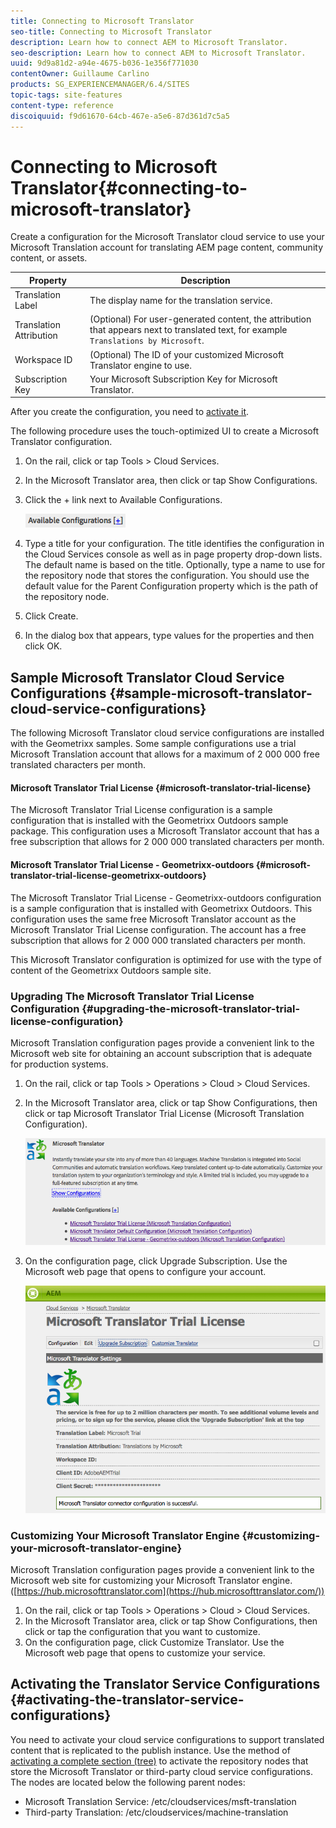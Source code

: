 ```yaml
---
title: Connecting to Microsoft Translator
seo-title: Connecting to Microsoft Translator
description: Learn how to connect AEM to Microsoft Translator.
seo-description: Learn how to connect AEM to Microsoft Translator.
uuid: 9d9a81d2-a94e-4675-b036-1e356f771030
contentOwner: Guillaume Carlino
products: SG_EXPERIENCEMANAGER/6.4/SITES
topic-tags: site-features
content-type: reference
discoiquuid: f9d61670-64cb-467e-a5e6-87d361d7c5a5
---
```


# Connecting to Microsoft Translator{#connecting-to-microsoft-translator}

Create a configuration for the Microsoft Translator cloud service to use your Microsoft Translation account for translating AEM page content, community content, or assets.

| Property |Description |
|---|---|
| Translation Label |The display name for the translation service. |
| Translation Attribution |(Optional) For user-generated content, the attribution that appears next to translated text, for example `Translations by Microsoft`. |
| Workspace ID |(Optional) The ID of your customized Microsoft Translator engine to use. |
| Subscription Key |Your Microsoft Subscription Key for Microsoft Translator. |

After you create the configuration, you need to [activate it](../../../sites/administering/using/tc-msconf.md#activating-the-translator-service-configurations).

The following procedure uses the touch-optimized UI to create a Microsoft Translator configuration.

1. On the rail, click or tap Tools &gt; Cloud Services.
1. In the Microsoft Translator area, then click or tap Show Configurations.
1. Click the + link next to Available Configurations.

   ![](assets/chlimage_1-382.png)

1. Type a title for your configuration. The title identifies the configuration in the Cloud Services console as well as in page property drop-down lists. The default name is based on the title. Optionally, type a name to use for the repository node that stores the configuration. You should use the default value for the Parent Configuration property which is the path of the repository node.
1. Click Create.
1. In the dialog box that appears, type values for the properties and then click OK.

## Sample Microsoft Translator Cloud Service Configurations {#sample-microsoft-translator-cloud-service-configurations}

The following Microsoft Translator cloud service configurations are installed with the Geometrixx samples. Some sample configurations use a trial Microsoft Translation account that allows for a maximum of 2 000 000 free translated characters per month.

#### Microsoft Translator Trial License {#microsoft-translator-trial-license}

The Microsoft Translator Trial License configuration is a sample configuration that is installed with the Geometrixx Outdoors sample package. This configuration uses a Microsoft Translator account that has a free subscription that allows for 2 000 000 translated characters per month.

#### Microsoft Translator Trial License - Geometrixx-outdoors {#microsoft-translator-trial-license-geometrixx-outdoors}

The Microsoft Translator Trial License - Geometrixx-outdoors configuration is a sample configuration that is installed with Geometrixx Outdoors. This configuration uses the same free Microsoft Translator account as the Microsoft Translator Trial License configuration. The account has a free subscription that allows for 2 000 000 translated characters per month.

This Microsoft Translator configuration is optimized for use with the type of content of the Geometrixx Outdoors sample site.

### Upgrading The Microsoft Translator Trial License Configuration {#upgrading-the-microsoft-translator-trial-license-configuration}

Microsoft Translation configuration pages provide a convenient link to the Microsoft web site for obtaining an account subscription that is adequate for production systems.

1. On the rail, click or tap Tools &gt; Operations &gt; Cloud &gt; Cloud Services.
1. In the Microsoft Translator area, click or tap Show Configurations, then click or tap Microsoft Translator Trial License (Microsoft Translation Configuration).

   ![](assets/chlimage_1-383.png)

1. On the configuration page, click Upgrade Subscription. Use the Microsoft web page that opens to configure your account.

   ![](assets/chlimage_1-384.png)

### Customizing Your Microsoft Translator Engine {#customizing-your-microsoft-translator-engine}

Microsoft Translation configuration pages provide a convenient link to the Microsoft web site for customizing your Microsoft Translator engine. ([https://hub.microsofttranslator.com](https://hub.microsofttranslator.com/))

1. On the rail, click or tap Tools &gt; Operations &gt; Cloud &gt; Cloud Services.
1. In the Microsoft Translator area, click or tap Show Configurations, then click or tap the configuration that you want to customize.
1. On the configuration page, click Customize Translator. Use the Microsoft web page that opens to customize your service.

## Activating the Translator Service Configurations {#activating-the-translator-service-configurations}

You need to activate your cloud service configurations to support translated content that is replicated to the publish instance. Use the method of [activating a complete section (tree)](../../../sites/authoring/using/publishing-pages.md#main-pars-title-1) to activate the repository nodes that store the Microsoft Translator or third-party cloud service configurations. The nodes are located below the following parent nodes:

* Microsoft Translation Service: /etc/cloudservices/msft-translation
* Third-party Translation: /etc/cloudservices/machine-translation

